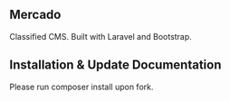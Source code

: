 ## Mercado

Classified CMS. Built with Laravel and Bootstrap. 

## Installation & Update Documentation

Please run composer install upon fork.
